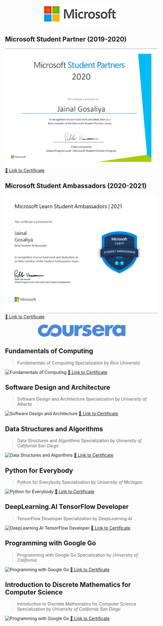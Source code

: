 

<p align="center">
  <img src="https://raw.githubusercontent.com/Adarsh1999/Certifications/main/rsz_microsoft.png"/>
</p>

## Microsoft Student Partner (2019-2020)

![enter image description here](https://raw.githubusercontent.com/jainal09/certifications/main/jsg.png	)
[🔗 Link to Certificate](https://bit.ly/msp_jg)



##  Microsoft Student Ambassadors (2020-2021)

![enter image description here](https://raw.githubusercontent.com/jainal09/certifications/main/jag%20msp.png)
[🔗 Link to  Certificate](https://bit.ly/jg-msft-learn-ambsdr)



<p align="center">
  <img src="https://raw.githubusercontent.com/Adarsh1999/Certifications/main/rsz_4coursera.png"/>
</p>

## Fundamentals of Computing

> Fundamentals of Computing Specialization by *Rice University*
 
![Fundamentals of Computing](https://s3.amazonaws.com/coursera_assets/meta_images/generated/CERTIFICATE_LANDING_PAGE/CERTIFICATE_LANDING_PAGE~XPQM6NAEZYJX/CERTIFICATE_LANDING_PAGE~XPQM6NAEZYJX.jpeg)
 [🔗 Link to  Certificate](https://bit.ly/jg-fundamentals-cp)

## Software Design and Architecture

> Software Design and Architecture Specialization by *University of Alberta*


![Software Design and Architecture](https://s3.amazonaws.com/coursera_assets/meta_images/generated/CERTIFICATE_LANDING_PAGE/CERTIFICATE_LANDING_PAGE~C6CU7WBNRWHP/CERTIFICATE_LANDING_PAGE~C6CU7WBNRWHP.jpeg)
[🔗 Link to  Certificate](https://bit.ly/jg-sda)

## Data Structures and Algorithms

> Data Structures and Algorithms Specialization by *University of California San Diego*


![Data Structures and Algorithms](https://s3.amazonaws.com/coursera_assets/meta_images/generated/CERTIFICATE_LANDING_PAGE/CERTIFICATE_LANDING_PAGE~25BF7LV65JMP/CERTIFICATE_LANDING_PAGE~25BF7LV65JMP.jpeg)
[🔗 Link to  Certificate](https://bit.ly/jg-dsa)

## Python for Everybody

> Python for Everybody Specialization by *University of Michigan*


![Python for Everybody](https://s3.amazonaws.com/coursera_assets/meta_images/generated/CERTIFICATE_LANDING_PAGE/CERTIFICATE_LANDING_PAGE~XS36A2TFBEW7/CERTIFICATE_LANDING_PAGE~XS36A2TFBEW7.jpeg)
[🔗 Link to  Certificate](https://bit.ly/jg-python-everybody)


## DeepLearning.AI TensorFlow Developer

> TensorFlow Developer Specialization by *DeepLearning.AI*


![DeepLearning.AI TensorFlow Developer](https://s3.amazonaws.com/coursera_assets/meta_images/generated/CERTIFICATE_LANDING_PAGE/CERTIFICATE_LANDING_PAGE~K8VPWSRZPZSZ/CERTIFICATE_LANDING_PAGE~K8VPWSRZPZSZ.jpeg)
[🔗 Link to  Certificate](https://bit.ly/dp-tf-jg)


## Programming with Google Go
 

> Programming with Google Go Specialization by *University of California*


![Programming with Google Go](https://s3.amazonaws.com/coursera_assets/meta_images/generated/CERTIFICATE_LANDING_PAGE/CERTIFICATE_LANDING_PAGE~UL2WU6LBC9M7/CERTIFICATE_LANDING_PAGE~UL2WU6LBC9M7.jpeg)
 [🔗 Link to  Certificate](https://bit.ly/jg-go)
 

##  Introduction to Discrete Mathematics for Computer Science

 
> Introduction to Discrete Mathematics for Computer Science Specialization by *University of California San Diego*


![Programming with Google Go](https://s3.amazonaws.com/coursera_assets/meta_images/generated/CERTIFICATE_LANDING_PAGE/CERTIFICATE_LANDING_PAGE~G6Z2DW6QJ4AC/CERTIFICATE_LANDING_PAGE~G6Z2DW6QJ4AC.jpeg)
 [🔗 Link to  Certificate](https://bit.ly/jg-discrete-maths)
